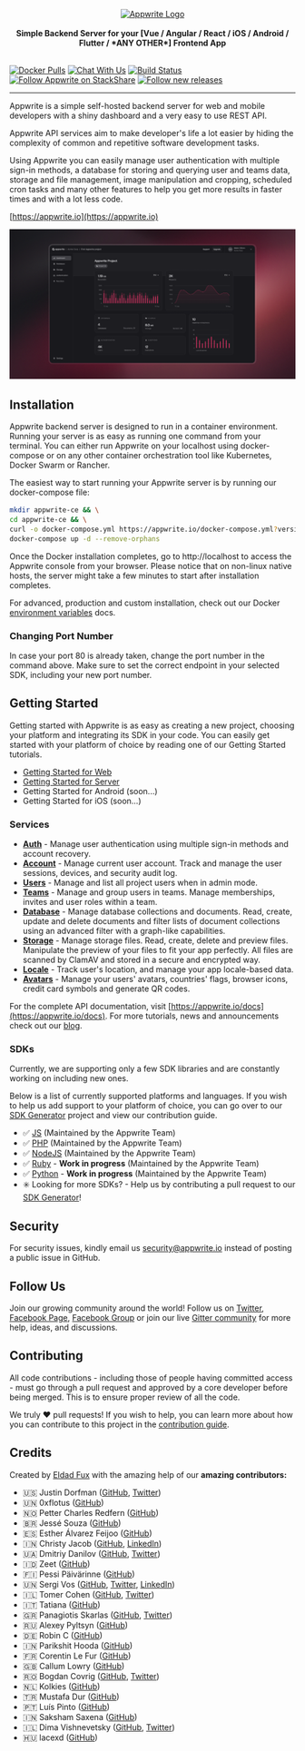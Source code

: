 <p align="center">
    <a href="https://appwrite.io" target="_blank"><img width="260" height="39" src="https://appwrite.io/images/github-logo.png" alt="Appwrite Logo"></a>
    <br />
    <br />
    <b>Simple Backend Server for your [Vue / Angular / React / iOS / Android / Flutter / *ANY OTHER*] Frontend App</b>
    <br />
    <br />
</p>

[![Docker Pulls](https://img.shields.io/docker/pulls/appwrite/appwrite.svg)](https://hub.docker.com/r/appwrite/appwrite)
[![Chat With Us](https://img.shields.io/gitter/room/appwrite/community.svg)](https://gitter.im/appwrite/community?utm_source=share-link&utm_medium=link&utm_campaign=share-link)
[![Build Status](https://travis-ci.org/appwrite/appwrite.svg?branch=master)](https://travis-ci.org/appwrite/appwrite)
[![Follow  Appwrite on StackShare](https://img.stackshare.io/misc/follow-on-stackshare-badge.svg)](https://stackshare.io/appwrite)
[![Follow new releases](https://app.releasly.co/assets/badges/badge-blue.svg)](https://app.releasly.co/sites/appwrite/appwrite?utm_source=github_badge)

---

Appwrite is a simple self-hosted backend server for web and mobile developers with a shiny dashboard and a very easy to use REST API.

Appwrite API services aim to make developer's life a lot easier by hiding the complexity of common and repetitive software development tasks.

Using Appwrite you can easily manage user authentication with multiple sign-in methods, a database for storing and querying user and teams data, storage and file management, image manipulation and cropping, scheduled cron tasks and many other features to help you get more results in faster times and with a lot less code.

[https://appwrite.io](https://appwrite.io)

![Appwrite](public/images/github.png)

## Installation

Appwrite backend server is designed to run in a container environment. Running your server is as easy as running one command from your terminal. You can either run Appwrite on your localhost using docker-compose or on any other container orchestration tool like Kubernetes, Docker Swarm or Rancher.

The easiest way to start running your Appwrite server is by running our docker-compose file:

```bash
mkdir appwrite-ce && \
cd appwrite-ce && \
curl -o docker-compose.yml https://appwrite.io/docker-compose.yml?version=0.2.0 && \
docker-compose up -d --remove-orphans
```


Once the Docker installation completes, go to http://localhost to access the Appwrite console from your browser. Please notice that on non-linux native hosts, the server might take a few minutes to start after installation completes.


For advanced, production and custom installation, check out our Docker [environment variables](docs/tutorials/environment-variables.md) docs.

### Changing Port Number

In case your port 80 is already taken, change the port number in the command above. Make sure to set the correct endpoint in your selected SDK, including your new port number.

## Getting Started

Getting started with Appwrite is as easy as creating a new project, choosing your platform and integrating its SDK in your code. You can easily get started with your platform of choice by reading one of our Getting Started tutorials.

* [Getting Started for Web](https://appwrite.io/docs/getting-started-for-web)
* [Getting Started for Server](https://appwrite.io/docs/getting-started-for-server)
* Getting Started for Android (soon...)
* Getting Started for iOS (soon...)

### Services

* [**Auth**](https://appwrite.io/docs/auth) - Manage user authentication using multiple sign-in methods and account recovery.
* [**Account**](https://appwrite.io/docs/account) - Manage current user account. Track and manage the user sessions, devices, and security audit log.
* [**Users**](https://appwrite.io/docs/users) - Manage and list all project users when in admin mode.
* [**Teams**](https://appwrite.io/docs/teams) - Manage and group users in teams. Manage memberships, invites and user roles within a team.
* [**Database**](https://appwrite.io/docs/database) - Manage database collections and documents. Read, create, update and delete documents and filter lists of document collections using an advanced filter with a graph-like capabilities.
* [**Storage**](https://appwrite.io/docs/storage) - Manage storage files. Read, create, delete and preview files. Manipulate the preview of your files to fit your app perfectly. All files are scanned by ClamAV and stored in a secure and encrypted way.
* [**Locale**](https://appwrite.io/docs/locale) - Track user's location, and manage your app locale-based data.
* [**Avatars**](https://appwrite.io/docs/avatars) - Manage your users' avatars, countries' flags, browser icons, credit card symbols and generate QR codes.

For the complete API documentation, visit [https://appwrite.io/docs](https://appwrite.io/docs). For more tutorials, news and announcements check out our [blog](https://medium.com/appwrite-io).

### SDKs

Currently, we are supporting only a few SDK libraries and are constantly working on including new ones.

Below is a list of currently supported platforms and languages. If you wish to help us add support to your platform of choice, you can go over to our [SDK Generator](https://github.com/appwrite/sdk-generator) project and view our contribution guide.

* ✅ [JS](https://github.com/appwrite/sdk-for-js) (Maintained by the Appwrite Team)
* ✅ [PHP](https://github.com/appwrite/sdk-for-php) (Maintained by the Appwrite Team)
* ✅ [NodeJS](https://github.com/appwrite/sdk-for-node) (Maintained by the Appwrite Team)
* ✅ [Ruby](https://github.com/appwrite/sdk-for-ruby) - **Work in progress** (Maintained by the Appwrite Team)
* ✅ [Python](https://github.com/appwrite/sdk-for-python) - **Work in progress** (Maintained by the Appwrite Team)
* ✳️ Looking for more SDKs? - Help us by contributing a pull request to our [SDK Generator](https://github.com/appwrite/sdk-generator)!

## Security

For security issues, kindly email us [security@appwrite.io](mailto:security@appwrite.io) instead of posting a public issue in GitHub.

## Follow Us

Join our growing community around the world! Follow us on [Twitter](https://twitter.com/appwrite_io), [Facebook Page](https://www.facebook.com/appwrite.io), [Facebook Group](https://www.facebook.com/groups/appwrite.developers/) or join our live [Gitter community](https://gitter.im/appwrite/community) for more help, ideas, and discussions.

## Contributing

All code contributions - including those of people having committed access - must go through a pull request and approved by a core developer before being merged. This is to ensure proper review of all the code.

We truly ❤️ pull requests! If you wish to help, you can learn more about how you can contribute to this project in the [contribution guide](CONTRIBUTING.md).

## Credits

Created by [Eldad Fux](https://twitter.com/eldadfux) with the amazing help of our **amazing contributors:**

* 🇺🇸 Justin Dorfman ([GitHub](https://github.com/jdorfman), [Twitter](https://twitter.com/jdorfman))
* 🇺🇳 0xflotus ([GitHub](https://github.com/0xflotus))
* 🇳🇴 Petter Charles Redfern ([GitHub](https://github.com/Chaaarles))
* 🇧🇷 Jessé Souza ([GitHub](https://github.com/jessescn))
* 🇪🇸 Esther Álvarez Feijoo ([GitHub](https://github.com/EstherAF))
* 🇮🇳 Christy Jacob ([GitHub](https://github.com/christyjacob4), [LinkedIn](https://www.linkedin.com/in/christyjacob4/))
* 🇺🇦 Dmitriy Danilov ([GitHub](https://github.com/daniloff200), [Twitter](https://twitter.com/daniloff200))
* 🇮🇩 Zeet ([GitHub](https://github.com/Kiy4h))
* 🇫🇮 Pessi Päivärinne ([GitHub](https://github.com/pessip))
* 🇺🇳 Sergi Vos ([GitHub](https://github.com/sergivb01), [Twitter](https://twitter.com/sergivb01), [LinkedIn](https://www.linkedin.com/in/sergivb01/))
* 🇮🇱 Tomer Cohen ([GitHub](https://github.com/tomer), [Twitter](https://twitter.com/tomer))
* 🇮🇹 Tatiana ([GitHub](https://github.com/tacoelho))
* 🇬🇷 Panagiotis Skarlas ([GitHub](https://github.com/1qk1), [Twitter](https://twitter.com/qktweets))
* 🇷🇺 Alexey Pyltsyn ([GitHub](https://github.com/lex111))
* 🇩🇪 Robin C ([GitHub](https://github.com/Taminoful))
* 🇮🇳 Parikshit Hooda ([GitHub](https://github.com/Parikshit-Hooda))
* 🇫🇷 Corentin Le Fur ([GitHub](https://github.com/crtlf))
* 🇬🇧 Callum Lowry ([GitHub](https://github.com/Girxffe))
* 🇷🇴 Bogdan Covrig ([GitHub](https://github.com/BogDAAAMN), [Twitter](https://twitter.com/BogdanCovrig))
* 🇳🇱 Kolkies ([GitHub](https://github.com/kolkies.dev))
* 🇹🇷 Mustafa Dur ([GitHub](https://github.com/tosbaha))
* 🇵🇹 Luís Pinto ([GitHub](https://github.com/LiTO773))
* 🇮🇳 Saksham Saxena ([GitHub](https://github.com/sakkshm))
* 🇮🇱 Dima Vishnevetsky ([GitHub](https://github.com/dimshik100), [Twitter](https://twitter.com/dimshik100))
* 🇭🇺 lacexd ([GitHub](https://github.com/lacexd))
